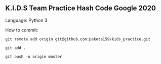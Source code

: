 ## K.I.D.S Team Practice Hash Code Google 2020

Language: Python 3

How to commit:

`git remote add origin git@github.com:pakota159/kids_practice.git`

`git add .`

`git push -u origin master`